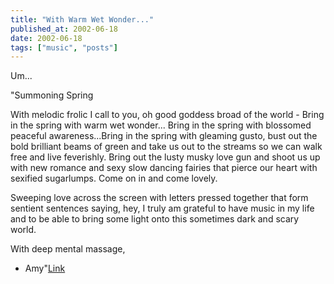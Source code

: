 ```yaml
---
title: "With Warm Wet Wonder..."
published_at: 2002-06-18
date: 2002-06-18
tags: ["music", "posts"]
---
```

Um...  

"Summoning Spring   

With melodic frolic I call to you, oh good goddess broad of the world - Bring in the spring with warm wet wonder... Bring in the spring with blossomed peaceful awareness...Bring in the spring with gleaming gusto, bust out the bold brilliant beams of green and take us out to the streams so we can walk free and live feverishly. Bring out the lusty musky love gun and shoot us up with new romance and sexy slow dancing fairies that pierce our heart with sexified sugarlumps. Come on in and come lovely.  

Sweeping love across the screen with letters pressed together that form sentient sentences saying, hey, I truly am grateful to have music in my life and to be able to bring some light onto this sometimes dark and scary world.  

With deep mental massage,  

- Amy"[Link](http://theamysteinbergband.com/)